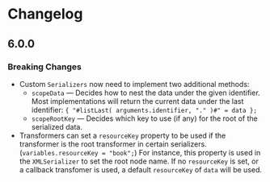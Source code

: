# Changelog

## 6.0.0

### Breaking Changes

+ Custom `Serializers` now need to implement two additional methods:
	+ `scopeData` — Decides how to nest the data under the given identifier. Most implementations will return the current data under the last identifier: `{ "#listLast( arguments.identifier, "." )#" = data };`
	+ `scopeRootKey` — Decides which key to use (if any) for the root of the serialized data.
+ Transformers can set a `resourceKey` property to be used if the transformer is the root transformer in certain serializers. (`variables.resourceKey = "book";`)  For instance, this property is used in the `XMLSerializer` to set the root node name.  If no `resourceKey` is set, or a callback transfomer is used, a default `resourceKey` of `data` will be used.
